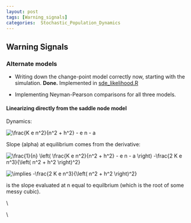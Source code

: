 ```yaml
---
layout: post
tags: [Warning_signals]
categories:  Stochastic_Population_Dynamics
---
```






 





Warning Signals
---------------

### Alternate models

-   Writing down the change-point model correctly now, starting with the
    simulation. **Done.** Implemented in
    [sde\_likelihood.R](http://github.com/cboettig/structured-populations/blob/959b426292915ebc90222b971f8298870df5c912/R/sde_likelihood.R "http://github.com/cboettig/structured-populations/blob/959b426292915ebc90222b971f8298870df5c912/R/sde_likelihood.R")

-   Implementing Neyman-Pearson comparisons for all three models.

#### Linearizing directly from the saddle node model

Dynamics:

![ \\frac{K e n\^2}{n\^2 + h\^2} - e n - a
](http://openwetware.org/images/math/8/3/1/8313f708bcb8cef91bf83746d04c8941.png)

Slope (alpha) at equilibrium comes from the derivative:

![ \\frac{1}{n} \\left( \\frac{K e n\^2}{n\^2 + h\^2} - e n - a \\right)
-\\frac{2 K e n\^3}{\\left( n\^2 + h\^2 \\right)\^2}
](http://openwetware.org/images/math/f/9/9/f99debdc2a427e17fe5e2c5054996df2.png)

![ \\implies -\\frac{2 K e n\^3}{\\left( n\^2 + h\^2 \\right)\^2}
](http://openwetware.org/images/math/0/4/d/04dd614e5354123085866d3a9dd01000.png)

is the slope evaluated at n equal to equilbrium (which is the root of
some messy cubic).

\

\

